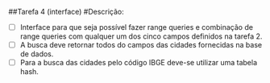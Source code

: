 ##Tarefa 4 (interface)
#Descrição:
- [ ] Interface para que seja possível fazer range queries e combinação de range queries com qualquer um dos cinco campos definidos na tarefa 2.
- [ ] A busca deve retornar todos do campos das cidades fornecidas na base de dados.
- [ ] Para a busca das cidades pelo código IBGE deve-se utilizar uma tabela hash.  
